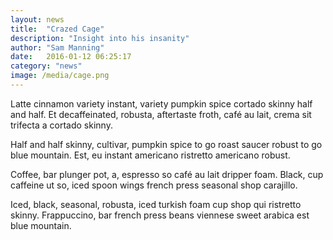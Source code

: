 ```yaml
---
layout: news
title:  "Crazed Cage"
description: "Insight into his insanity"
author: "Sam Manning"
date:   2016-01-12 06:25:17
category: "news"
image: /media/cage.png
---
```


Latte cinnamon variety instant, variety pumpkin spice cortado skinny half and half. Et decaffeinated, robusta, aftertaste froth, café au lait, crema sit trifecta a cortado skinny.

Half and half skinny, cultivar, pumpkin spice to go roast saucer robust to go blue mountain. Est, eu instant americano ristretto americano robust.

Coffee, bar plunger pot, a, espresso so café au lait dripper foam. Black, cup caffeine ut so, iced spoon wings french press seasonal shop carajillo.

Iced, black, seasonal, robusta, iced turkish foam cup shop qui ristretto skinny. Frappuccino, bar french press beans viennese sweet arabica est blue mountain.

